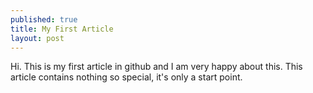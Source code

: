 ```yaml
---
published: true
title: My First Article
layout: post
---
```

Hi.
This is my first article in github and I am very happy about this.
This article contains nothing so special, it's only a start point.